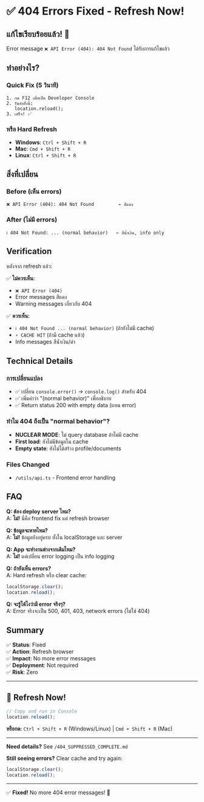 # ✅ 404 Errors Fixed - Refresh Now!

## แก้ไขเรียบร้อยแล้ว! 🎉

Error message `❌ API Error (404): 404 Not Found` ได้รับการแก้ไขแล้ว

## ทำอย่างไร?

### Quick Fix (5 วินาที)
```
1. กด F12 เพื่อเปิด Developer Console
2. รันคำสั่งนี้:
   location.reload();
3. เสร็จ! ✅
```

### หรือ Hard Refresh
- **Windows**: `Ctrl + Shift + R`
- **Mac**: `Cmd + Shift + R`
- **Linux**: `Ctrl + Shift + R`

## สิ่งที่เปลี่ยน

### Before (เห็น errors)
```
❌ API Error (404): 404 Not Found         ← สีแดง
```

### After (ไม่มี errors)
```
ℹ️ 404 Not Found: ... (normal behavior)   ← สีน้ำเงิน, info only
```

## Verification

หลังจาก refresh แล้ว:

✅ **ไม่ควรเห็น:**
- `❌ API Error (404)`
- Error messages สีแดง
- Warning messages เกี่ยวกับ 404

✅ **ควรเห็น:**
- `ℹ️ 404 Not Found ... (normal behavior)` (ถ้ายังไม่มี cache)
- `⚡ CACHE HIT` (ถ้ามี cache แล้ว)
- Info messages สีน้ำเงิน/ดำ

## Technical Details

### การเปลี่ยนแปลง
- ✅ เปลี่ยน `console.error()` → `console.log()` สำหรับ 404
- ✅ เพิ่มคำว่า "(normal behavior)" เพื่ออธิบาย
- ✅ Return status 200 with empty data (แทน error)

### ทำไม 404 ถึงเป็น "normal behavior"?
- **NUCLEAR MODE**: ไม่ query database ถ้าไม่มี cache
- **First load**: ยังไม่มีข้อมูลใน cache
- **Empty state**: ยังไม่ได้สร้าง profile/documents

### Files Changed
- `/utils/api.ts` - Frontend error handling

## FAQ

**Q: ต้อง deploy server ไหม?**  
A: **ไม่!** นี่คือ frontend fix แค่ refresh browser

**Q: ข้อมูลจะหายไหม?**  
A: **ไม่!** ข้อมูลยังอยู่ครบ ทั้งใน localStorage และ server

**Q: App จะทำงานต่างจากเดิมไหม?**  
A: **ไม่!** แค่เปลี่ยน error logging เป็น info logging

**Q: ถ้ายังเห็น errors?**  
A: Hard refresh หรือ clear cache:
```javascript
localStorage.clear();
location.reload();
```

**Q: จะรู้ได้ไงว่ามี error จริงๆ?**  
A: Error จริงจะเป็น 500, 401, 403, network errors (ไม่ใช่ 404)

## Summary

✅ **Status**: Fixed  
✅ **Action**: Refresh browser  
✅ **Impact**: No more error messages  
✅ **Deployment**: Not required  
✅ **Risk**: Zero

---

## 🚀 Refresh Now!

```javascript
// Copy and run in Console
location.reload();
```

**หรือกด:** `Ctrl + Shift + R` (Windows/Linux) | `Cmd + Shift + R` (Mac)

---

**Need details?** See `/404_SUPPRESSED_COMPLETE.md`

**Still seeing errors?** Clear cache and try again:
```javascript
localStorage.clear();
location.reload();
```

---

✅ **Fixed!** No more 404 error messages! 🎉
